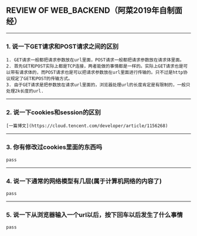 ## REVIEW OF WEB_BACKEND（阿菜2019年自制面经）

------------------
### 1. 说一下GET请求和POST请求之间的区别
    1. GET请求一般都把请求参数放在url里面，POST请求一般都把请求参数放在请求体里面。
    2. 首先GET和POST实际上都是TCP连接，两者能做的事情都是一样的。实际上GET请求也是可以带有请求体的，而POST请求也是可以把请求参数放在url里面进行传输的。只不过是http协议规定了GET和POST的传输方式。
    3. 由于GET请求是把参数放在请求url里面的，浏览器处理url的长度肯定是有限制的，一般只处理2k长度的url.

------------------
### 2. 说一下cookies和session的区别
    [一篇博文](https://cloud.tencent.com/developer/article/1156268)

------------------
### 3. 你有修改过cookies里面的东西吗
    pass

------------------
### 4. 说一下通常的网络模型有几层(属于计算机网络的内容了)
    pass

------------------
### 5. 说一下从浏览器输入一个url以后，按下回车以后发生了什么事情
    pass
